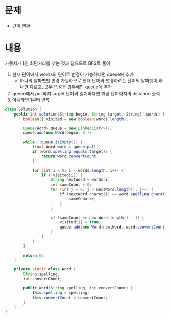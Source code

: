 # 문제

- [단어 변환](https://programmers.co.kr/learn/courses/30/lessons/43163)

# 내용
가중치가 1인 최단거리를 찾는 것과 같으므로 BFS로 풀이

1. 현재 단어에서 words의 단어로 변경이 가능하다면 queue에 추가
   - 하나의 알파벳만 변경 가능하므로 현재 단어와 변경하려는 단어의 알파벳이 하나만 다르고, 모두 똑같은 경우에만 queue에 추가
2. queue에서 poll하여 target 단어와 일치하다면 해당 단어까지의 distance 출력
3. 아니라면 1부터 반복

```java
class Solution {
    public int solution(String begin, String target, String[] words) {
        boolean[] visited = new boolean[words.length];

        Queue<Word> queue = new LinkedList<>();
        queue.add(new Word(begin, 0));

        while (!queue.isEmpty()) {
            final Word word = queue.poll();
            if (word.spelling.equals(target)) {
                return word.convertCount;
            }

            for (int i = 0; i < words.length; i++) {
                if (!visited[i]) {
                    String nextWord = words[i];
                    int sameCount = 0;
                    for (int j = 0; j < nextWord.length(); j++) {
                        if (nextWord.charAt(j) == word.spelling.charAt(j)) {
                            sameCount++;
                        }
                    }

                    if (sameCount == nextWord.length() - 1) {
                        visited[i] = true;
                        queue.add(new Word(nextWord, word.convertCount + 1));
                    }
                }
            }
        }

        return 0;
    }

    private static class Word {
        String spelling;
        int convertCount;

        public Word(String spelling, int convertCount) {
            this.spelling = spelling;
            this.convertCount = convertCount;
        }
    }
}
```
